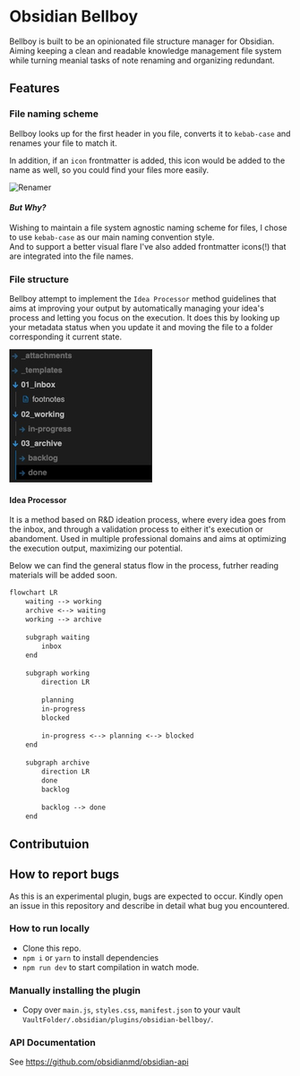 # Obsidian Bellboy

Bellboy is built to be an opinionated file structure manager for Obsidian.   
Aiming keeping a clean and readable knowledge management file system 
while turning meanial tasks of note renaming and organizing redundant.

## Features

### File naming scheme

Bellboy looks up for the first header in you file, converts it to `kebab-case` and renames your file to match it.

In addition, if an `icon` frontmatter is added, this icon would be added to the name as well, so you could find your files more easily.

![Renamer](https://raw.githubusercontent.com/shakedlokits/obsidian-bellboy/master/docs/example.jpg)

#### *But Why?*
Wishing to maintain a file system agnostic naming scheme for files, I chose to use `kebab-case` as our main naming convention style.   
And to support a better visual flare I've also added frontmatter icons(!) that are integrated into the file names.

### File structure

Bellboy attempt to implement the `Idea Processor` method guidelines that aims at improving your output by automatically managing your idea's process and letting you focus on the execution.
It does this by looking up your metadata status when you update it and moving the file to a folder corresponding it current state.

![Structure](docs/structure.jpg)

#### Idea Processor
It is a method based on R&D ideation process, where every idea goes from the inbox, and through a validation process to either it's execution or abandoment. Used in multiple professional domains and aims at optimizing the execution output, maximizing our potential.

Below we can find the general status flow in the process, futrher reading materials will be added soon.

```mermaid
flowchart LR
	waiting --> working
	archive <--> waiting
	working --> archive

	subgraph waiting
		inbox
	end
	
	subgraph working
		direction LR
		
		planning
		in-progress
		blocked
		
		in-progress <--> planning <--> blocked
	end
	
	subgraph archive
		direction LR
		done
		backlog
		
		backlog --> done
	end
```

## Contributuion
## How to report bugs

As this is an experimental plugin, bugs are expected to occur. Kindly open an issue in this repository and describe in detail what bug you encountered.

### How to run locally
- Clone this repo.
- `npm i` or `yarn` to install dependencies
- `npm run dev` to start compilation in watch mode.

### Manually installing the plugin
- Copy over `main.js`, `styles.css`, `manifest.json` to your vault `VaultFolder/.obsidian/plugins/obsidian-bellboy/`.

### API Documentation
See https://github.com/obsidianmd/obsidian-api
